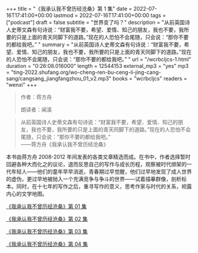 +++
title = "《我承认我不曾历经沧桑》第 1 集"
date = 2022-07-16T17:41:00+00:00
lastmod = 2022-07-16T17:41:00+00:00
tags = ["podcast"]
draft = false
subtitle = "世界变了吗？"
description = "从前英国诗人史蒂文森有句诗说：“财富我不要，希望、爱情、知己的朋友，我也不要，我所要的只是上面的青天同脚下的道路。”现在的人恐怕不会尾随，只会说：“那你不要的都给我吧。” "
summary = "从前英国诗人史蒂文森有句诗说：“财富我不要，希望、爱情、知己的朋友，我也不要，我所要的只是上面的青天同脚下的道路。”现在的人恐怕不会尾随，只会说：“那你不要的都给我吧。” "
url = "/wcrbcljcs-1.html"
duration = "0:26:08.016000"
length = 12544153
external_mp3 = "yes"
mp3 = "ting-2022.shufang.org/wo-cheng-ren-bu-ceng-li-jing-cang-sang/cangsang_jiangfangzhou_01_v2.mp3"
books = "wcrbcljcs"
readers = "wenxi"
+++

> 作者：蒋方舟
>
> 朗读者：闻溪

> 从前英国诗人史蒂文森有句诗说：“财富我不要，希望、爱情、知己的朋友，我也不要，我所要的只是上面的青天同脚下的道路。”现在的人恐怕不会尾随，只会说：“那你不要的都给我吧。”  
> ——蒋方舟《我承认我不曾历经沧桑》

本书由蒋方舟 2008-2012 年间发表的各类文章精选而成。在书中，作者选择暂时回避各种大而化之的议论，退而反思自己的写作与成长历程，观察被时代绑架的一代年轻人——他们的童年早早消逝，青春期过早觉醒，他们过早地发现了成人世界的虚伪，更过早地被抛入一个充满竞争与争斗的世界——试着描摹群像，剖析标本。同时，在十七年的写作之后，重寻写作的意义，思考作家与时代的关系，袒露内心的文学地图。

[《我承认我不曾历经沧桑》第 01 集](./wcrbcljcs-1.html)

[《我承认我不曾历经沧桑》第 02 集](./wcrbcljcs-2.html)

[《我承认我不曾历经沧桑》第 03 集](./wcrbcljcs-3.html)

[《我承认我不曾历经沧桑》第 04 集](./wcrbcljcs-4.html)
